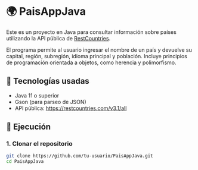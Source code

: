 # 🌍 PaisAppJava

Este es un proyecto en Java para consultar información sobre países utilizando la API pública de [RestCountries](https://restcountries.com/). 

El programa permite al usuario ingresar el nombre de un país y devuelve su capital, región, subregión, idioma principal y población. Incluye principios de programación orientada a objetos, como herencia y polimorfismo.

## 🔧 Tecnologías usadas

- Java 11 o superior
- Gson (para parseo de JSON)
- API pública: https://restcountries.com/v3.1/all

## 🚀 Ejecución

### 1. Clonar el repositorio

```bash
git clone https://github.com/tu-usuario/PaisAppJava.git
cd PaisAppJava
